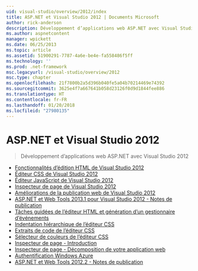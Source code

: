 ```yaml
---
uid: visual-studio/overview/2012/index
title: ASP.NET et Visual Studio 2012 | Documents Microsoft
author: rick-anderson
description: Développement d’applications web ASP.NET avec Visual Studio 2012
ms.author: aspnetcontent
manager: wpickett
ms.date: 06/25/2013
ms.topic: article
ms.assetid: 51900291-7787-4a6e-be4e-fa558486f5ff
ms.technology: ''
ms.prod: .net-framework
msc.legacyurl: /visual-studio/overview/2012
msc.type: chapter
ms.openlocfilehash: 21f7800b2a5d396b040fe5a04b70214469e74392
ms.sourcegitcommit: 3625e4f7a667641b058d23126f0d9d1844fee886
ms.translationtype: HT
ms.contentlocale: fr-FR
ms.lasthandoff: 01/20/2018
ms.locfileid: "27980135"
---
```

<a name="aspnet-and-visual-studio-2012"></a>ASP.NET et Visual Studio 2012
====================
> Développement d’applications web ASP.NET avec Visual Studio 2012


- [Fonctionnalités d’édition HTML de Visual Studio 2012](visual-studio-2012-html-editing-features.md)
- [Éditeur CSS de Visual Studio 2012](visual-studio-2012-css-editor.md)
- [Éditeur JavaScript de Visual Studio 2012](visual-studio-2012-javascript-editor.md)
- [Inspecteur de page de Visual Studio 2012](visual-studio-2012-page-inspector.md)
- [Améliorations de la publication web de Visual Studio 2012](visual-studio-2012-web-publishing-improvements.md)
- [ASP.NET et Web Tools 2013.1 pour Visual Studio 2012 - Notes de publication](aspnet-and-web-tools-20131-for-visual-studio-2012.md)
- [Tâches guidées de l’éditeur HTML et génération d’un gestionnaire d’événements](visual-studio-vnext-videos-html-editor-smart-tasks-and-event-handler-generation.md)
- [Indentation hiérarchique de l’éditeur CSS](visual-studio-vnext-videos-css-editor-hierarchical-indentation.md)
- [Extraits de code de l’éditeur CSS](visual-studio-vnext-videos-css-editor-snippets.md)
- [Sélecteur de couleurs de l’éditeur CSS](visual-studio-vnext-videos-css-editor-color-picker.md)
- [Inspecteur de page - Introduction](visual-studio-vnext-videos-page-inspector-introduction.md)
- [Inspecteur de page - Décomposition de votre application web](visual-studio-vnext-videos-page-inspector-decomposing-your-web-application.md)
- [Authentification Windows Azure](windows-azure-authentication.md)
- [ASP.NET et Web Tools 2012.2 - Notes de publication](aspnet-and-web-tools-20122-release-notes-rtw.md)
